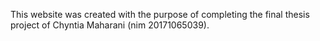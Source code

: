 This website was created with the purpose of completing the final thesis project of Chyntia Maharani (nim 20171065039).
